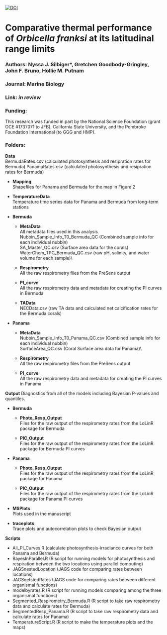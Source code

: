 [![DOI](https://zenodo.org/badge/DOI/10.5281/zenodo.3333002.svg)](https://doi.org/10.5281/zenodo.3333002)
# Comparative thermal performance of *Orbicella franksi* at its latitudinal range limits

### Authors: Nyssa J. Silbiger*, Gretchen Goodbody-Gringley, John F. Bruno, Hollie M. Putnam

### Journal: Marine Biology 

### Link: *in review*

### Funding:
This research was funded in part by the National Science Foundation (grant OCE #1737071 to JFB), California State University, and the Pembroke Foundation International (to GGG and HMP).

### Folders:

**Data**\
BermudaRates.csv (calculated photosynthesis and resipration rates for Bermuda)
PanamaRates.csv (calculated photosynthesis and resipration rates for Bermuda)

- **Mapping**\
Shapefiles for Panama and Bermuda for the map in Figure 2

- **TemperatureData**\
Temperature time series data for Panama and Bermuda from long-term stations

- **Bermuda**
  - **MetaData**\
All metadata files used in this analysis\
Nubbin_Sample_Info_T0_Bermuda_QC (Combined sample info for each individual nubbin)\
SA_Master_QC.csv (Surface area data for the corals)\
WaterChem_TPC_Bermuda_QC.csv (raw pH, salinity, and water volume for each sample)\

  - **Respirometry**\
All the raw respirometry files from the PreSens output

  - **PI_curve**\
All the raw respirometry data and metadata for creating the PI curves in Bermuda

  - **TAData**\
NECData.csv (raw TA data and calculated net calcification rates for the Bermuda corals)

- **Panama**
  - **MetaData**\
Nubbin_Sample_Info_T0_Panama_QC.csv (Combined sample info for each individual nubbin)\
SurfaceArea_QC.csv (Coral Surface area data for Panama)\

  - **Respirometry**\
All the raw respirometry files from the PreSens output

  - **PI_curve**\
All the raw respirometry data and metadata for creating the PI curves in Panama

**Output**
Diagnostics from all of the models including Bayesian P-values and quantiles.
- **Bermuda**
  - **Photo_Resp_Output**\
Files for the raw output of the respirometry rates from the LoLinR package for Bermuda

  - **PIC_Output**\
Files for the raw output of the respirometry rates from the LoLinR package for Bermuda PI curves

- **Panama**
  - **Photo_Resp_Output**\
Files for the raw output of the respirometry rates from the LoLinR package for Panama

  - **PIC_Output**\
Files for the raw output of the respirometry rates from the LoLinR package for Panama PI curves

- **MSPlots**\
Plots used in the manuscript

- **traceplots**\
Trace plots and autocorrelation plots to check Bayesian output

**Scripts**
- All_PI_Curves.R (calculate photosynthesis-irradiance curves for both Panama and Bermuda)
- BayesInParallel.R (R script for running models for photosynthesis and respiration between the two locations using parallel computing)
- JAGSnestedLocation (JAGS code for comparing rates between locations)
- JAGSnetstedRates (JAGS code for comparing rates between different organismal functions)
- modelbyrates.R (R script for running models comparing among the three organismal functions)
- Segmented_Respirometry_Bermuda.R (R script to take raw respirometry data and calculate rates for Bermuda)
- SegmentedResp_Panama.R (R script to take raw respirometry data and calculate rates for Panama)
- TemperatureScript.R (R script to make the temperature plots and the maps)
